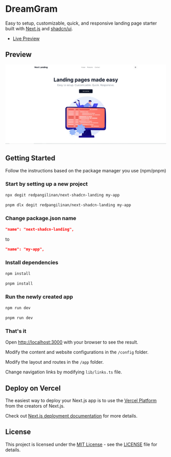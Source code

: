 # DreamGram

Easy to setup, customizable, quick, and responsive landing page starter built with [Next.js](https://nextjs.org) and [shadcn/ui](https://ui.shadcn.com).

- [Live Preview](https://nextlanding.rdev.pro)

## Preview

![DreamGram Preview](public/og.jpg)

## Getting Started

Follow the instructions based on the package manager you use (npm/pnpm)

### Start by setting up a new project

```bash
npx degit redpangilinan/next-shadcn-landing my-app
```

```bash
pnpm dlx degit redpangilinan/next-shadcn-landing my-app
```

### Change package.json name

```json
"name": "next-shadcn-landing",
```

to

```json
"name": "my-app",
```

### Install dependencies

```bash
npm install
```

```bash
pnpm install
```

### Run the newly created app

```bash
npm run dev
```

```bash
pnpm run dev
```

### That's it

Open [http://localhost:3000](http://localhost:3000) with your browser to see the result.

Modify the content and website configurations in the `/config` folder.

Modify the layout and routes in the `/app` folder.

Change navigation links by modifying `lib/links.ts` file.


## Deploy on Vercel

The easiest way to deploy your Next.js app is to use the [Vercel Platform](https://vercel.com/new?utm_medium=default-template&filter=next.js&utm_source=create-next-app&utm_campaign=create-next-app-readme) from the creators of Next.js.

Check out [Next.js deployment documentation](https://nextjs.org/docs/deployment) for more details.

## License

This project is licensed under the [MIT License](https://opensource.org/licenses/MIT) - see the [LICENSE](LICENSE) file for details.